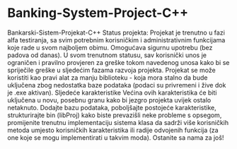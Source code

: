 # Banking-System-Project-C++

Bankarski-Sistem-Projekat-C++ Status projekta: Projekat je trenutno u fazi alfa testiranja, sa svim potrebnim korisničkim i administrativnim funkcijama koje rade u svom najboljem obimu.
Omogućava sigurnu upotrebu (bez padova od danas). 
U svom trenutnom statusu, sav korisnički unos je ograničen i pravilno provjeren za greške tokom navedenog unosa kako bi se spriječile greške u sljedećim fazama razvoja projekta. Projekat se može koristiti kao pravi alat za manju biblioteku - koja mora stalno da bude uključena zbog nedostatka baze podataka (podaci su privremeni i žive dok je .exe aktivan). Sljedeće karakteristike Većina ovih karakteristika će biti uključena u novu, posebnu granu kako bi jezgro projekta uvijek ostalo netaknuto. Dodajte bazu podataka, poboljšajte postojeće karakteristike, strukturirajte bin (libProj) kako biste prevazišli neke probleme s opsegom, promijenite trenutnu implementaciju sistema klasa da sadrži više korisničkih metoda umjesto korisničkih karakteristika ili radije odvojenih funkcija (za one koje se mogu implementirati u takvim moda). Ostanite sa nama za još!
